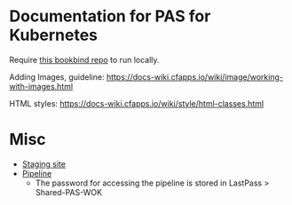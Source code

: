 # Documentation for PAS for Kubernetes

Require [this bookbind repo](https://github.com/pivotal-cf/docs-book-pas-kubernetes) to run locally.

Adding Images, guideline: https://docs-wiki.cfapps.io/wiki/image/working-with-images.html

HTML styles: https://docs-wiki.cfapps.io/wiki/style/html-classes.html

# Misc

- [Staging site](http://docs-pcf-staging.cfapps.io/pas-kubernetes/index.html)
- [Pipeline](https://concourse.run.pivotal.io/teams/cf-docs/pipelines/pas-kubernetes)
  - The password for accessing the pipeline is stored in LastPass > Shared-PAS-WOK
